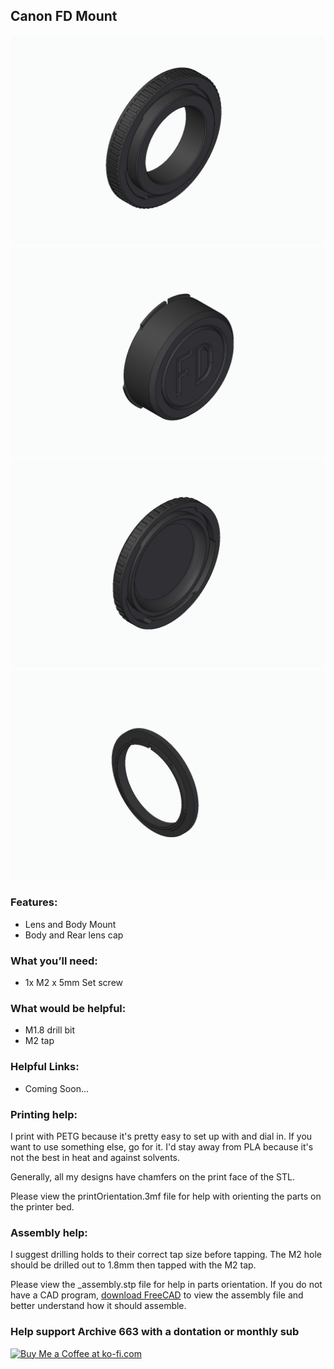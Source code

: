 ## Canon FD Mount

![canonFD_1](https://github.com/Archive-663/lensMounts/blob/main/Canon%20FD/ASSETS/mountLens_canonFD_01.jpg)
![canonFD_2](https://github.com/Archive-663/lensMounts/blob/main/Canon%20FD/ASSETS/mountLens_canonFD_02.jpg)
![canonFD_3](https://github.com/Archive-663/lensMounts/blob/main/Canon%20FD/ASSETS/mountLens_canonFD_03.jpg)
![canonFD_4](https://github.com/Archive-663/lensMounts/blob/main/Canon%20FD/ASSETS/mountLens_canonFD_04.jpg)

### Features:
- Lens and Body Mount
- Body and Rear lens cap

### What you’ll need:
- 1x M2 x 5mm Set screw

### What would be helpful:
- M1.8 drill bit
- M2 tap

### Helpful Links:
- Coming Soon...

### Printing help:
I print with PETG because it's pretty easy to set up with and dial in. If you want to use something else, go for it. I'd stay away from PLA because it's not the best in heat and against solvents. 

Generally, all my designs have chamfers on the print face of the STL.

Please view the printOrientation.3mf file for help with orienting the parts on the printer bed.

### Assembly help:
I suggest drilling holds to their correct tap size before tapping. The M2 hole should be drilled out to 1.8mm then tapped with the M2 tap.

Please view the _assembly.stp file for help in parts orientation. If you do not have a CAD program, <a href="https://www.freecad.org/downloads.php" target="_blank">download FreeCAD</a> to view the assembly file and better understand how it should assemble.

### Help support Archive 663 with a dontation or monthly sub
<a href='https://ko-fi.com/P5P3MHMSF' target='_blank'><img height='36' style='border:0px;height:36px;' src='https://storage.ko-fi.com/cdn/kofi2.png?v=3' border='0' alt='Buy Me a Coffee at ko-fi.com' /></a>


